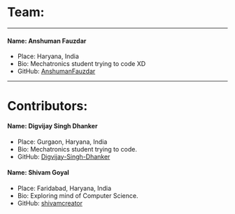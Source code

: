 # Team:
---
#### Name: Anshuman Fauzdar
- Place: Haryana, India
- Bio: Mechatronics student trying to code XD
- GitHub: [AnshumanFauzdar](github.com/AnshumanFauzdar)
---

# Contributors:
#### Name: Digvijay Singh Dhanker
- Place: Gurgaon, Haryana, India
- Bio: Mechatronics student trying to code.
- GitHub: [Digvijay-Singh-Dhanker](https://github.com/Digvijay-Singh-Dhanker)

#### Name: Shivam Goyal
- Place: Faridabad, Haryana, India
- Bio: Exploring mind of Computer Science.
- GitHub: [shivamcreator](https://github.com/shivamcreator/)
